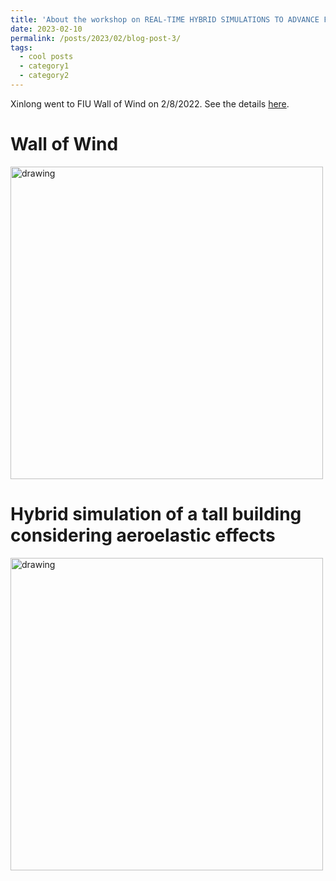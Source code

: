 ```yaml
---
title: 'About the workshop on REAL-TIME HYBRID SIMULATIONS TO ADVANCE FLUID-STRUCTURE INTERACTION RESEARCH'
date: 2023-02-10
permalink: /posts/2023/02/blog-post-3/
tags:
  - cool posts
  - category1
  - category2
---
```


Xinlong went to FIU Wall of Wind on 2/8/2022. See the details [here](https://www2.lehigh.edu/news/how-do-powerful-winds-affect-tall-buildings).

Wall of Wind
======
<img src="http://xinlong-du.github.io/files/Blog3WOW1.jpg" alt="drawing" width="500"/>

Hybrid simulation of a tall building considering aeroelastic effects
======
<img src="http://xinlong-du.github.io/files/Blog3WOW2.jpg" alt="drawing" width="500"/>